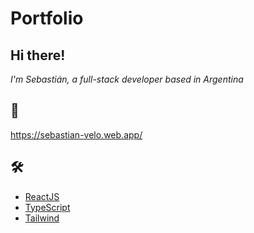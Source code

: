 # Portfolio

## Hi there! 

_I'm Sebastián, a full-stack developer based in Argentina_

## 🔗
https://sebastian-velo.web.app/

## 🛠️

* [ReactJS](https://es.reactjs.org/)  
* [TypeScript](https://www.typescriptlang.org/) 
* [Tailwind](https://tailwindcss.com/docs/installation/play-cdn) 
